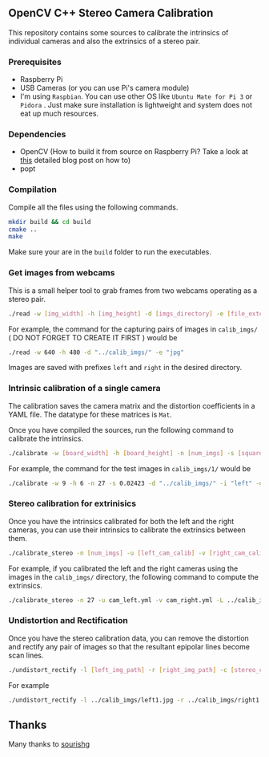 ## OpenCV C++ Stereo Camera Calibration

This repository contains some sources to calibrate the intrinsics of individual cameras and also the extrinsics of a stereo pair.

### Prerequisites

- Raspberry Pi
- USB Cameras (or you can use Pi's camera module)
- I'm using `Raspbian`. You can use other OS like `Ubuntu Mate for Pi 3` or `Pidora` . Just make sure installation is lightweight and system does not eat up much resources.

### Dependencies

- OpenCV (How to build it from source on Raspberry Pi? Take a look at [this](http://www.pyimagesearch.com/2016/04/18/install-guide-raspberry-pi-3-raspbian-jessie-opencv-3/) detailed blog post on how to)
- popt

### Compilation

Compile all the files using the following commands.

```bash
mkdir build && cd build
cmake ..
make
```

Make sure your are in the `build` folder to run the executables.

### Get images from webcams

This is a small helper tool to grab frames from two webcams operating as a stereo pair.

```bash
./read -w [img_width] -h [img_height] -d [imgs_directory] -e [file_extension]
```

For example, the command for the capturing pairs of images in `calib_imgs/` ( DO NOT FORGET TO CREATE IT FIRST ) would be

```bash
./read -w 640 -h 480 -d "../calib_imgs/" -e "jpg"
```

Images are saved with prefixes `left` and `right` in the desired directory.

### Intrinsic calibration of a single camera

The calibration saves the camera matrix and the distortion coefficients in a YAML file. The datatype for these matrices is `Mat`.

Once you have compiled the sources, run the following command to calibrate the intrinsics.

```bash
./calibrate -w [board_width] -h [board_height] -n [num_imgs] -s [square_size] -d [imgs_directory] -i [imgs_filename] -o [file_extension] -e [output_filename]
```

For example, the command for the test images in `calib_imgs/1/` would be

```bash
./calibrate -w 9 -h 6 -n 27 -s 0.02423 -d "../calib_imgs/" -i "left" -o "cam_left.yml" -e "jpg"
```

### Stereo calibration for extrinisics

Once you have the intrinsics calibrated for both the left and the right cameras, you can use their intrinsics to calibrate the extrinsics between them.

```bash
./calibrate_stereo -n [num_imgs] -u [left_cam_calib] -v [right_cam_calib] -L [left_img_dir] -R [right_img_dir] -l [left_img_prefix] -r [right_img_prefix] -o [output_calib_file]
```

For example, if you calibrated the left and the right cameras using the images in the `calib_imgs/` directory, the following command to compute the extrinsics.

```bash
./calibrate_stereo -n 27 -u cam_left.yml -v cam_right.yml -L ../calib_imgs/ -R ../calib_imgs/ -l left -r right -o cam_stereo.yml
```

### Undistortion and Rectification

Once you have the stereo calibration data, you can remove the distortion and rectify any pair of images so that the resultant epipolar lines become scan lines.

```bash
./undistort_rectify -l [left_img_path] -r [right_img_path] -c [stereo_calib_file] -L [output_left_img] -R [output_right_img]
```

For example

```bash
./undistort_rectify -l ../calib_imgs/left1.jpg -r ../calib_imgs/right1.jpg -c cam_stereo.yml -L left.jpg -R right.jpg
```

## Thanks

Many thanks to [sourishg](https://github.com/sourishg)
